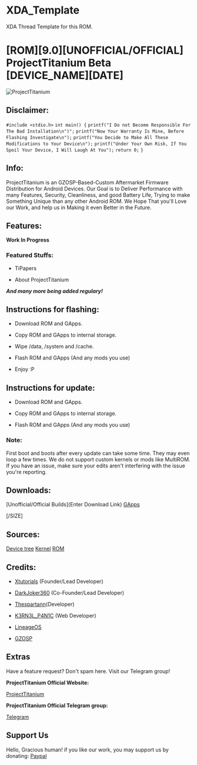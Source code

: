 # XDA_Template
XDA Thread Template for this ROM.

# [ROM][9.0][UNOFFICIAL/OFFICIAL] ProjectTitanium Beta [DEVICE_NAME][DATE]
![ProjectTitanium](https://i.imgur.com/ftQQeqB.png)

## Disclaimer:

`#include <stdio.h>`
`int main() {`
`printf("I Do not Become Responsible For The Bad Installation\n")";`
`printf("Now Your Warranty Is Mine, Before Flashing Investigate\n");`
`printf("You Decide to Make All These Modifications to Your Device\n");`
`printf("Under Your Own Risk, If You Spoil Your Device, I Will Laugh At You");`
`return 0;`
`}`

## Info:
ProjectTitanium is an GZOSP-Based-Custom Aftermarket Firmware Distribution for Android Devices. Our Goal is to Deliver Performance with many Features, Security, Cleanliness, and good Battery Life, Trying to make Something Unique than any other Android ROM. We Hope That you'll Love our Work, and help us in Making it even Better in the Future.

## Features:

**Work In Progress**

### Featured Stuffs:

- TiPapers

- About ProjectTitanium

***And many more being added regulary!***

## Instructions for flashing:

- Download ROM and GApps.

- Copy ROM and GApps to internal storage.

- Wipe /data, /system and /cache.

- Flash ROM and GApps (And any mods you use)

- Enjoy :P

## Instructions for update:

- Download ROM and GApps.

- Copy ROM and GApps to internal storage.

- Flash ROM and GApps (And any mods you use)

### Note:
First boot and boots after every update can take some time. They may even loop a few times. We do not support custom kernels or mods like MultiROM. If you have an issue, make sure your edits aren't interfering with the issue you're reporting.

## Downloads:

[Unofficial/Official Builds](Enter Download Link)
[GApps](opengapps.org)

[/SIZE]

## Sources:

[Device tree](Enter_device_tree_link_here)
[Kernel](Enter_kernel_link_here)
[ROM](https://github.com/Project-Titanium/)

## Credits:

- [Xtutorials](https://forum.xda-developers.com/member.php?u=8173346) (Founder/Lead Developer)

- [DarkJoker360](https://forum.xda-developers.com/member.php?u=7019289) (Co-Founder/Lead Developer)

- [Thespartann](https://forum.xda-developers.com/member.php?u=8936073)(Developer)

- [K3RN3L_P4N1C](https://forum.xda-developers.com/member.php?u=8868363) (Web Developer)

- [LineageOS](https://github.com/LineageOS)

- [GZOSP](https://github.com/GZOSP)

## Extras

Have a feature request? Don't spam here. Visit our Telegram group!

**ProjectTitanium Official Website:**

[ProjectTitanium](https://project-titanium.github.io/)

**ProjectTitanium Official Telegram group:**

[Telegram](https://t.me/joinchat/F6TxBlRqsj4ZFpkPgOx3BQ)

## Support Us

Hello, Gracious human! if you like our work, you may support us by donating: [Paypal](https://paypal.me/XTutorials)
